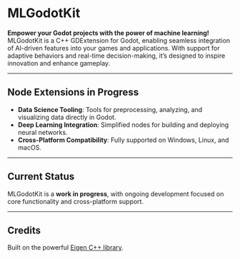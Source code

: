 # MLGodotKit

**Empower your Godot projects with the power of machine learning!**  
MLGodotKit is a C++ GDExtension for Godot, enabling seamless integration of AI-driven features into your games and applications. With support for adaptive behaviors and real-time decision-making, it’s designed to inspire innovation and enhance gameplay.

---

## Node Extensions in Progress
- **Data Science Tooling**: Tools for preprocessing, analyzing, and visualizing data directly in Godot.
- **Deep Learning Integration**: Simplified nodes for building and deploying neural networks.
- **Cross-Platform Compatibility**: Fully supported on Windows, Linux, and macOS.

---

## Current Status
MLGodotKit is a **work in progress**, with ongoing development focused on core functionality and cross-platform support.

---

## Credits
Built on the powerful [Eigen C++ library](https://eigen.tuxfamily.org/).
